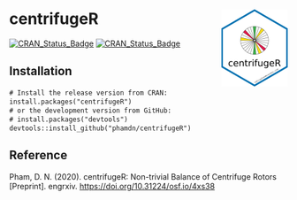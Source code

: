 # centrifugeR <img src="man/figures/logo.png" align="right" width="120" />

[![CRAN_Status_Badge](https://www.r-pkg.org/badges/version/centrifugeR)](https://cran.r-project.org/package=centrifugeR)
[![CRAN_Status_Badge](https://cranlogs.r-pkg.org/badges/grand-total/centrifugeR)](https://cran.r-project.org/package=centrifugeR)

## Installation

```{r, eval = FALSE}
# Install the release version from CRAN:
install.packages("centrifugeR")
# or the development version from GitHub:
# install.packages("devtools")
devtools::install_github("phamdn/centrifugeR")
```

## Reference

Pham, D. N. (2020). centrifugeR: Non-trivial Balance of Centrifuge Rotors [Preprint]. engrxiv. https://doi.org/10.31224/osf.io/4xs38
